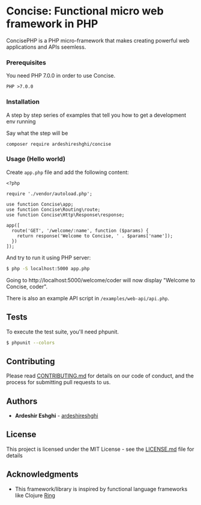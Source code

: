 # Concise: Functional micro web framework in PHP

ConcisePHP is a PHP micro-framework that makes creating powerful web applications and APIs seemless.

### Prerequisites

You need PHP 7.0.0 in order to use Concise.

```
PHP >7.0.0
```

### Installation

A step by step series of examples that tell you how to get a development env running

Say what the step will be

```
composer require ardeshireshghi/concise
```

### Usage (Hello world)

Create `app.php` file and add the following content:

```
<?php

require './vendor/autoload.php';

use function Concise\app;
use function Concise\Routing\route;
use function Concise\Http\Response\response;

app([
  route('GET', '/welcome/:name', function ($params) {
    return response('Welcome to Concise, ' . $params['name']);
  })
]);

```

And try to run it using PHP server:

```bash
$ php -S localhost:5000 app.php
```

Going to http://localhost:5000/welcome/coder will now display "Welcome to Concise, coder".

There is also an example API script in `/examples/web-api/api.php`.

## Tests

To execute the test suite, you'll need phpunit.

```bash
$ phpunit --colors
```

## Contributing

Please read [CONTRIBUTING.md](CONTRIBUTING.md) for details on our code of conduct, and the process for submitting pull requests to us.

## Authors

* **Ardeshir Eshghi** - [ardeshireshghi](https://github.com/ardeshireshghi)


## License

This project is licensed under the MIT License - see the [LICENSE.md](LICENSE.md) file for details

## Acknowledgments

* This framework/library is inspired by functional language frameworks like Clojure [Ring](https://github.com/ring-clojure/ring)
